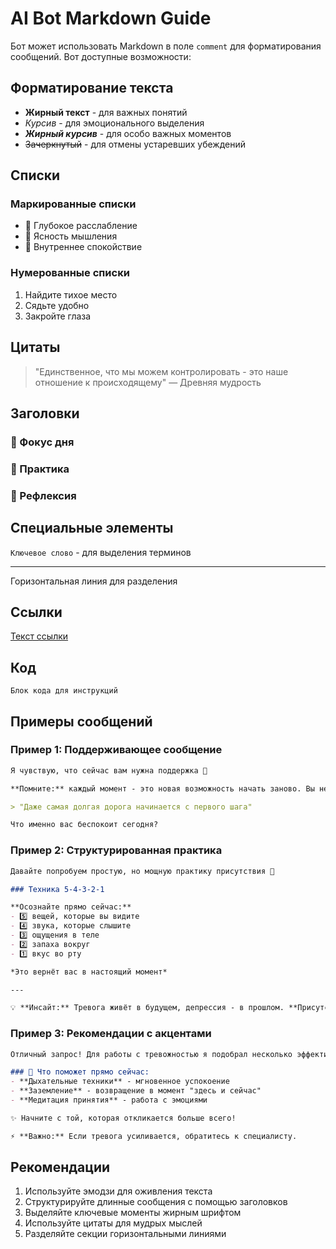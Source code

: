 # AI Bot Markdown Guide

Бот может использовать Markdown в поле `comment` для форматирования сообщений. Вот доступные возможности:

## Форматирование текста

- **Жирный текст** - для важных понятий
- *Курсив* - для эмоционального выделения  
- ***Жирный курсив*** - для особо важных моментов
- ~~Зачеркнутый~~ - для отмены устаревших убеждений

## Списки

### Маркированные списки
- 🧘 Глубокое расслабление
- 🌟 Ясность мышления
- 💫 Внутреннее спокойствие

### Нумерованные списки
1. Найдите тихое место
2. Сядьте удобно
3. Закройте глаза

## Цитаты
> "Единственное, что мы можем контролировать - это наше отношение к происходящему"
> — Древняя мудрость

## Заголовки
### 🎯 Фокус дня
### 🌱 Практика
### 💭 Рефлексия

## Специальные элементы

`Ключевое слово` - для выделения терминов

---

Горизонтальная линия для разделения

## Ссылки
[Текст ссылки](https://example.com)

## Код
```
Блок кода для инструкций
```

## Примеры сообщений

### Пример 1: Поддерживающее сообщение
```markdown
Я чувствую, что сейчас вам нужна поддержка 💜

**Помните:** каждый момент - это новая возможность начать заново. Вы не одиноки в своем путешествии.

> "Даже самая долгая дорога начинается с первого шага"

Что именно вас беспокоит сегодня?
```

### Пример 2: Структурированная практика
```markdown
Давайте попробуем простую, но мощную практику присутствия 🌟

### Техника 5-4-3-2-1

**Осознайте прямо сейчас:**
- 5️⃣ вещей, которые вы видите
- 4️⃣ звука, которые слышите
- 3️⃣ ощущения в теле
- 2️⃣ запаха вокруг
- 1️⃣ вкус во рту

*Это вернёт вас в настоящий момент*

---

💡 **Инсайт:** Тревога живёт в будущем, депрессия - в прошлом. **Присутствие** - это ваш дом в настоящем.
```

### Пример 3: Рекомендации с акцентами
```markdown
Отличный запрос! Для работы с тревожностью я подобрал несколько эффективных практик:

### 🎯 Что поможет прямо сейчас:
- **Дыхательные техники** - мгновенное успокоение
- **Заземление** - возвращение в момент "здесь и сейчас"
- **Медитация принятия** - работа с эмоциями

✨ Начните с той, которая откликается больше всего!

⚡ **Важно:** Если тревога усиливается, обратитесь к специалисту.
```

## Рекомендации

1. Используйте эмодзи для оживления текста
2. Структурируйте длинные сообщения с помощью заголовков
3. Выделяйте ключевые моменты жирным шрифтом
4. Используйте цитаты для мудрых мыслей
5. Разделяйте секции горизонтальными линиями